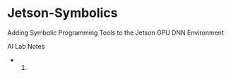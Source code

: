 # Jetson-Symbolics
Adding Symbolic Programming Tools to the Jetson GPU DNN Environment

AI Lab Notes
- 1. 
